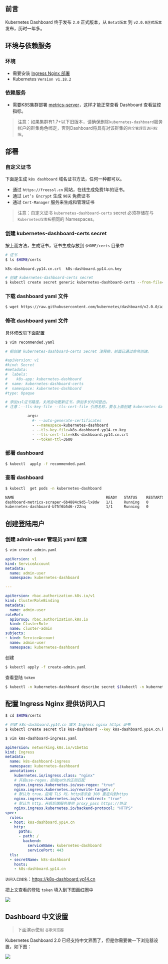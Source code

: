 ## 前言

Kubernetes Dashboard 终于发布 `2.0` 正式版本，从 `Betat版本` 到 `v2.0.0正式版本` 发布，历时一年多。

## 环境与依赖服务

### 环境

- 需要安装 [Ingress Nginx 部署](https://www.yp14.cn/2019/11/19/K8s-Ingress-Nginx-%E6%94%AF%E6%8C%81-Socket-io/)
- Kubernetes `Version v1.18.2`

### 依赖服务

- 需要K8S集群部署 [metrics-server](https://www.yp14.cn/2019/08/29/Metrics-Server-v0-3-2%E7%89%88%E6%9C%AC%E5%AE%89%E8%A3%85/)，这样才能正常查看 Dashboard 查看监控指标。

> 注意：如果集群有1.7+以下旧版本，请确保删除`kubernetes-dashboard`服务帐户的群集角色绑定，否则Dashboard将具有对该群集的`完全管理员访问权限`。

## 部署

### 自定义证书

下面是生成 `k8s dashboard` 域名证书方法，任何一种都可以。

- 通过 `https://freessl.cn` 网站，在线生成免费1年的证书。
- 通过 `Let’s Encrypt` 生成 `90天` 免费证书
- 通过 `Cert-Manager` 服务来生成和管理证书

> 注意：自定义证书 `kubernetes-dashboard-certs` secret 必须存储在与`Kubernetes仪表板`相同的 Namespaces。

### 创建 kubernetes-dashboard-certs secret

按上面方法，生成证书，证书生成存放到 `$HOME/certs` 目录中

```bash
# 证书
$ ls $HOME/certs

k8s-dashboard.yp14.cn.crt  k8s-dashboard.yp14.cn.key

# 创建 kubernetes-dashboard-certs secret
$ kubectl create secret generic kubernetes-dashboard-certs --from-file=$HOME/certs -n kubernetes-dashboard
```

### 下载 dashboard yaml 文件

```bash
$ wget https://raw.githubusercontent.com/kubernetes/dashboard/v2.0.0/aio/deploy/recommended.yaml
```

### 修改 dashboard yaml 文件

具体修改见下面配置

```bash
$ vim recommended.yaml

# 把创建 kubernetes-dashboard-certs Secret 注释掉，前面已通过命令创建。

#apiVersion: v1
#kind: Secret
#metadata:
#  labels:
#    k8s-app: kubernetes-dashboard
#  name: kubernetes-dashboard-certs
#  namespace: kubernetes-dashboard
#type: Opaque

# 添加ssl证书路径，关闭自动更新证书，添加多长时间登出。
# 注意：--tls-key-file --tls-cert-file 引用名称，要与上面创建 kubernetes-dashboard-certs Secret 引用的证书文件名称一样。

          args:
            #- --auto-generate-certificates
            - --namespace=kubernetes-dashboard
            - --tls-key-file=k8s-dashboard.yp14.cn.key
            - --tls-cert-file=k8s-dashboard.yp14.cn.crt
            - --token-ttl=3600
```

### 部署 dashboard

```bash
$ kubectl  apply -f recommended.yaml
```

### 查看 dashboard 

```bash
$ kubectl  get pods -n kubernetes-dashboard

NAME                                         READY   STATUS    RESTARTS   AGE
dashboard-metrics-scraper-6b4884c9d5-lx8dw   1/1     Running   0          14h
kubernetes-dashboard-b75f6b5d6-r22nq         1/1     Running   0          14h
```

## 创建登陆用户

### 创建 admin-user 管理员 yaml 配置

```bash
$ vim create-admin.yaml
```

```yaml
apiVersion: v1
kind: ServiceAccount
metadata:
  name: admin-user
  namespace: kubernetes-dashboard

---

apiVersion: rbac.authorization.k8s.io/v1
kind: ClusterRoleBinding
metadata:
  name: admin-user
roleRef:
  apiGroup: rbac.authorization.k8s.io
  kind: ClusterRole
  name: cluster-admin
subjects:
- kind: ServiceAccount
  name: admin-user
  namespace: kubernetes-dashboard
```

创建
```bash
$ kubectl apply -f create-admin.yaml
```

查看登陆 `token`

```bash
$ kubectl -n kubernetes-dashboard describe secret $(kubectl -n kubernetes-dashboard get secret | grep admin-user | awk '{print $1}')
```

## 配置 Ingress Nginx 提供访问入口

```bash
$ cd $HOME/certs

# 创建 k8s-dashboard.yp14.cn 域名 Ingress nginx https 证书
$ kubectl create secret tls k8s-dashboard --key k8s-dashboard.yp14.cn.key --cert k8s-dashboard.yp14.cn.crt -n kubernetes-dashboard
```

```bash
$ vim k8s-dashboard-ingress.yaml
```

```yaml
apiVersion: networking.k8s.io/v1beta1
kind: Ingress
metadata:
  name: k8s-dashboard-ingress
  namespace: kubernetes-dashboard
  annotations:
    kubernetes.io/ingress.class: "nginx"
    # 开启use-regex，启用path的正则匹配
    nginx.ingress.kubernetes.io/use-regex: "true"
    nginx.ingress.kubernetes.io/rewrite-target: /
    # 默认为 true，启用 TLS 时，http请求会 308 重定向到https
    nginx.ingress.kubernetes.io/ssl-redirect: "true"
    # 默认为 http，开启后端服务使用 proxy_pass https://协议
    nginx.ingress.kubernetes.io/backend-protocol: "HTTPS"
spec:
  rules:
  - host: k8s-dashboard.yp14.cn
    http:
      paths:
      - path: /
        backend:
          serviceName: kubernetes-dashboard
          servicePort: 443
  tls:
  - secretName: k8s-dashboard
    hosts:
    - k8s-dashboard.yp14.cn
```

`访问入口域名`：https://k8s-dashboard.yp14.cn

把上文查看的登陆 `token` 填入到下图画红圈中

![](/img/k8s-dashboard-1.png)

## Dashboard 中文设置

> 下面演示使用 `谷歌浏览器`

Kubernetes Dashboard 2.0 已经支持中文界面了，但是你需要做一下浏览器设置，如下图：

![](/img/k8s-dashboard-2.png)